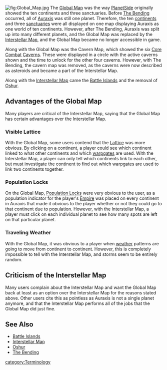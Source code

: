 ![](Global_Map.jpg "fig:Global_Map.jpg") The [Global
Map](Global_Map "wikilink") was the way
[PlanetSide](PlanetSide "wikilink") originally showed the ten continents
and three sanctuaries. Before [The Bending](The_Bending "wikilink")
occurred, all of [Auraxis](Auraxis "wikilink") was still one planet.
Therefore, the ten [continents](continent "wikilink") and three
[sanctuaries](sanctuary "wikilink") were all displayed on one map
displaying Auraxis as one world of ten continents. However, after The
Bending, Auraxis was split up into many different planets, and the
Global Map was replaced by the [Interstellar
Map](Interstellar_Map "wikilink"), and the Global Map became no longer
accessible in game.

Along with the Global Map was the Cavern Map, which showed the six [Core
Combat](Core_Combat "wikilink") [Caverns](Caverns "wikilink"). These
were displayed in a circle with the active caverns shown and the time to
unlock for the other four caverns. However, with The Bending, the cavern
map was removed, as the caverns were now described as asteroids and
became a part of the Interstellar Map.

Along with the [Interstellar Map](Interstellar_Map "wikilink") came the
[Battle Islands](Battle_Islands "wikilink") and the removal of
[Oshur](Oshur "wikilink").

## Advantages of the Global Map

Many players are critical of the Interstellar Map, saying that the
Global Map has certain advantages over the Interstellar Map.

### Visible Lattice

With the Global Map, some users contend that the
[Lattice](Lattice "wikilink") was more obvious. By clicking on a
continent, a player could see which continent linked to what other
continents and which [warpgates](warpgate "wikilink") are used. With the
Interstellar Map, a player can only tell which continents link to each
other, but must investigate the continent to find out which warpgates
are used to link two continents together.

### Population Locks

On the Global Map, [Population Locks](Population_Lock "wikilink") were
very obvious to the user, as a population indicator for the player's
[Empire](Empire "wikilink") was placed on every continent in Auraxis
that made it obvious to the player whether or not they could go to that
continent due to population. However, with the Interstellar Map, a
player must click on each individual planet to see how many spots are
left on that particular planet.

### Traveling Weather

With the Global Map, it was obvious to a player when
[weather](weather "wikilink") patterns are going to move from continent
to continent. However, this is completely impossible to tell with the
Interstellar Map, and storms seem to be entirely random.

## Criticism of the Interstellar Map

Many users complain about the Interstellar Map and want the Global Map
back at least as an option over the Interstellar Map for the reasons
stated above. Other users cite this as pointless as Auraxis is not a
single planet anymore, and that the Interstellar Map performs all of the
jobs that the Global Map did just fine.

## See Also

-   [Battle Islands](Battle_Islands "wikilink")
-   [Interstellar Map](Interstellar_Map "wikilink")
-   [Oshur](Oshur "wikilink")
-   [The Bending](The_Bending "wikilink")

[category:Terminology](category:Terminology "wikilink")
